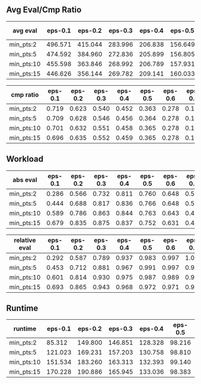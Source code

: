 ## Avg Eval/Cmp Ratio

avg eval | eps-0.1 | eps-0.2 | eps-0.3 | eps-0.4 | eps-0.5 | eps-0.6 | eps-0.7 | eps-0.8 | eps-0.9
--- | --- | --- | --- | --- | --- | --- | --- | --- | ---
min_pts:2 | 496.571 | 415.044 | 283.996 | 206.838 | 156.649 | 116.799 | 83.407 | 54.480 | 28.025
min_pts:5 | 474.592 | 384.960 | 272.836 | 205.899 | 156.805 | 116.978 | 83.523 | 54.570 | 28.092
min_pts:10 | 455.598 | 363.846 | 268.992 | 206.789 | 157.931 | 117.861 | 84.212 | 55.107 | 28.468
min_pts:15 | 446.626 | 356.144 | 269.782 | 209.141 | 160.033 | 119.533 | 85.532 | 56.127 | 29.150

cmp ratio | eps-0.1 | eps-0.2 | eps-0.3 | eps-0.4 | eps-0.5 | eps-0.6 | eps-0.7 | eps-0.8 | eps-0.9
--- | --- | --- | --- | --- | --- | --- | --- | --- | ---
min_pts:2 | 0.719 | 0.623 | 0.540 | 0.452 | 0.363 | 0.278 | 0.199 | 0.128 | 0.063
min_pts:5 | 0.709 | 0.628 | 0.546 | 0.456 | 0.364 | 0.278 | 0.199 | 0.128 | 0.063
min_pts:10 | 0.701 | 0.632 | 0.551 | 0.458 | 0.365 | 0.278 | 0.199 | 0.128 | 0.063
min_pts:15 | 0.696 | 0.635 | 0.552 | 0.459 | 0.365 | 0.278 | 0.199 | 0.128 | 0.063

## Workload

abs eval | eps-0.1 | eps-0.2 | eps-0.3 | eps-0.4 | eps-0.5 | eps-0.6 | eps-0.7 | eps-0.8 | eps-0.9
--- | --- | --- | --- | --- | --- | --- | --- | --- | ---
min_pts:2 | 0.286 | 0.566 | 0.732 | 0.811 | 0.760 | 0.648 | 0.502 | 0.339 | 0.169
min_pts:5 | 0.444 | 0.688 | 0.817 | 0.836 | 0.766 | 0.648 | 0.502 | 0.338 | 0.168
min_pts:10 | 0.589 | 0.786 | 0.863 | 0.844 | 0.763 | 0.643 | 0.496 | 0.334 | 0.165
min_pts:15 | 0.679 | 0.835 | 0.875 | 0.837 | 0.752 | 0.631 | 0.486 | 0.325 | 0.159

relative eval | eps-0.1 | eps-0.2 | eps-0.3 | eps-0.4 | eps-0.5 | eps-0.6 | eps-0.7 | eps-0.8 | eps-0.9
--- | --- | --- | --- | --- | --- | --- | --- | --- | ---
min_pts:2 | 0.292 | 0.587 | 0.789 | 0.937 | 0.983 | 0.997 | 1.000 | 1.000 | 1.000
min_pts:5 | 0.453 | 0.712 | 0.881 | 0.967 | 0.991 | 0.997 | 0.998 | 0.998 | 0.996
min_pts:10 | 0.601 | 0.814 | 0.930 | 0.975 | 0.987 | 0.989 | 0.988 | 0.984 | 0.976
min_pts:15 | 0.693 | 0.865 | 0.943 | 0.968 | 0.972 | 0.971 | 0.967 | 0.959 | 0.941

## Runtime

runtime | eps-0.1 | eps-0.2 | eps-0.3 | eps-0.4 | eps-0.5 | eps-0.6 | eps-0.7 | eps-0.8 | eps-0.9
--- | --- | --- | --- | --- | --- | --- | --- | --- | ---
min_pts:2 | 85.312 | 149.800 | 146.851 | 128.328 | 98.216 | 68.262 | 43.174 | 24.568 | 10.923
min_pts:5 | 121.023 | 169.231 | 157.203 | 130.758 | 98.810 | 68.905 | 43.040 | 24.228 | 11.024
min_pts:10 | 151.534 | 183.260 | 163.313 | 132.393 | 99.140 | 68.342 | 42.838 | 24.029 | 10.958
min_pts:15 | 170.228 | 190.886 | 165.945 | 133.036 | 98.383 | 67.796 | 42.671 | 23.458 | 10.513